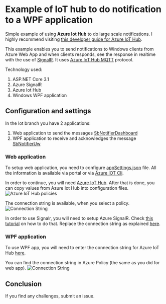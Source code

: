 # Example of IoT hub to do notification to a WPF application

Simple example of using **Azure Iot Hub** to do large scale notifications. I highly recommend visiting [this developer guide for Azure IoT Hub](https://docs.microsoft.com/en-us/azure/iot-hub/iot-hub-devguide).

This example enables you to send notifications to Windows clients from Azure Web App and when clients responds, see the response in realtime with the use of [SignalR](https://docs.microsoft.com/en-us/azure/azure-signalr/signalr-overview). It uses [Azure IoT Hub MQTT](https://docs.microsoft.com/en-us/azure/iot-hub/iot-hub-mqtt-support) protocol.

Technology used:
1. ASP.NET Core 3.1
2. Azure SignalR
3. Azure Iot Hub
4. Windows WPF application

## Configuration and settings

In the Iot branch you have 2 applications:
1. Web application to send the messages [SbNotifierDashboard](https://github.com/bovrhovn/sb-notification-sample/tree/iothub/source/SbNotifier/SbNotifierDashboard)
2. WPF application to receive and acknowledges the message [SbNotifierUw](https://github.com/bovrhovn/sb-notification-sample/tree/iothub/source/SbNotifier/SbNotifierDevice)

### Web application

To setup web application, you need to configure [appSettings.json](https://github.com/bovrhovn/sb-notification-sample/blob/iothub/source/SbNotifier/SbNotifierDashboard/appsettings.json) file. All the information is available via portal or via [Azure IOT Cli](https://docs.microsoft.com/en-us/azure/iot-hub/iot-hub-create-using-cli).

In order to continue, you will need [Azure IoT Hub](https://docs.microsoft.com/en-us/azure/iot-hub/iot-hub-create-through-portal). After that is done, you can copy values from Azure Iot Hub into configuration files.
![Azure IoT Hub policies](https://csacoresettings.blob.core.windows.net/public/IotAccessPolicies_1.png)

The connection string is available, when you select a policy.
![Connection String](https://csacoresettings.blob.core.windows.net/public/IotAccessPolicies_2.png)

In order to use Signalr, you will need to setup Azure SignalR. Check [this tutorial](https://docs.microsoft.com/en-us/azure/azure-signalr/signalr-quickstart-dotnet-core) on how to do that. Replace the connection string as explained [here](https://docs.microsoft.com/en-us/azure/azure-signalr/signalr-quickstart-dotnet-core#add-azure-signalr-to-the-web-app).

### WPF application
To use WPF app, you will need to enter the connection string for Azure IoT Hub [here](https://github.com/bovrhovn/sb-notification-sample/blob/iothub/source/SbNotifier/SbNotifierDevice/Helpers/Constants.cs).

You can find the connection string in Azure Policy (the same as you did for web app).
![Connection String](https://csacoresettings.blob.core.windows.net/public/IotAccessPolicies_2.png)

## Conclusion
If you find any challenges, submit an issue.


